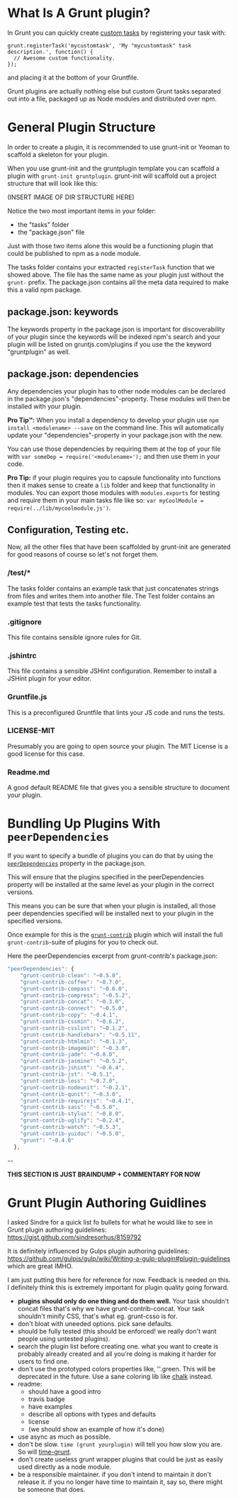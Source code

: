# What Is A Grunt plugin?

In Grunt you can quickly create [custom tasks](/creating-tasks#custom-tasks) by registering your task with:

	grunt.registerTask('mycustomtask', 'My "mycustomtask" task description.', function() {
	  // Awesome custom functionality.
	});

and placing it at the bottom of your Gruntfile.

Grunt plugins are actually nothing else but custom Grunt tasks separated out into a file, packaged up as Node modules and distributed over npm.

# General Plugin Structure

In order to create a plugin, it is recommended to use grunt-init or Yeoman to scaffold a skeleton for your plugin.

When you use grunt-init and the gruntplugin template you can scaffold a plugin with `grunt-init gruntplugin`. grunt-init will scaffold out a project structure that will look like this:

(INSERT IMAGE OF DIR STRUCTURE HERE)

Notice the two most important items in your folder:
* the "tasks" folder
* the "package.json" file

Just with those two items alone this would be a functioning plugin that could be published to npm as a node module.

The tasks folder contains your extracted `registerTask` function that we showed above. The file has the same name as your plugin just without the `grunt-` prefix.
The package.json contains all the meta data required to make this a valid npm package.

## package.json: keywords
The keywords property in the package.json is important for discoverability of your plugin since the keywords will be indexed npm's search and your plugin will be listed on gruntjs.com/plugins if you use the the keyword "gruntplugin" as well.

## package.json: dependencies
Any dependencies your plugin has to other node modules can be declared in the package.json's "dependencies"-property. These modules will then be installed with your plugin.

**Pro Tip™:** When you install a dependency to develop your plugin use `npm install <modulename> --save` on the command line. This will automatically update your "dependencies"-property in your package.json with the new.

You can use those dependencies by requiring them at the top of your file with `var someDep = require('<modulename>');` and then use them in your code.

**Pro Tip:** if your plugin requires you to capsule functionality into functions then it makes sense to create a `lib` folder and keep that functionality in modules. You can export those modules with `modules.exports` for testing and require them in your main tasks file like so:
`var myCoolModule = require(../lib/mycoolmodule.js')`.

## Configuration, Testing etc.
Now, all the other files that have been scaffolded by grunt-init are generated for good reasons of course so let's not forget them.

### /test/*
The tasks folder contains an example task that just concatenates strings from files and writes them into another file. The Test folder contains an example test that tests the tasks functionality.

### .gitignore
This file contains sensible ignore rules for Git.

### .jshintrc
This file contains a sensible JSHint configuration. Remember to install a JSHint plugin for your editor.

### Gruntfile.js
This is a preconfigured Gruntfile that lints your JS code and runs the tests.

### LICENSE-MIT
Presumably you are going to open source your plugin. The MIT License is a good license for this case.

### Readme.md
A good default README file that gives you a sensible structure to document your plugin.

# Bundling Up Plugins With `peerDependencies`
If you want to specify a bundle of plugins you can do that by using the [`peerDependencies`](http://blog.nodejs.org/2013/02/07/peer-dependencies/) property in the package.json.

This will ensure that the plugins specified in the peerDependencies property will be installed at the same level as your plugin in the correct versions.

This means you can be sure that when your plugin is installed, all those peer dependencies specified will be installed next to your plugin in the specified versions.

Once example for this is the [`grunt-contrib`](https://github.com/gruntjs/grunt-contrib) plugin which will install the full `grunt-contrib`-suite of plugins for you to check out.

Here the peerDependencies excerpt from grunt-contrib's package.json:

```js
"peerDependencies": {
    "grunt-contrib-clean": "~0.5.0",
    "grunt-contrib-coffee": "~0.7.0",
    "grunt-contrib-compass": "~0.6.0",
    "grunt-contrib-compress": "~0.5.2",
    "grunt-contrib-concat": "~0.3.0",
    "grunt-contrib-connect": "~0.5.0",
    "grunt-contrib-copy": "~0.4.1",
    "grunt-contrib-cssmin": "~0.6.2",
    "grunt-contrib-csslint": "~0.1.2",
    "grunt-contrib-handlebars": "~0.5.11",
    "grunt-contrib-htmlmin": "~0.1.3",
    "grunt-contrib-imagemin": "~0.3.0",
    "grunt-contrib-jade": "~0.8.0",
    "grunt-contrib-jasmine": "~0.5.2",
    "grunt-contrib-jshint": "~0.6.4",
    "grunt-contrib-jst": "~0.5.1",
    "grunt-contrib-less": "~0.7.0",
    "grunt-contrib-nodeunit": "~0.2.1",
    "grunt-contrib-qunit": "~0.3.0",
    "grunt-contrib-requirejs": "~0.4.1",
    "grunt-contrib-sass": "~0.5.0",
    "grunt-contrib-stylus": "~0.8.0",
    "grunt-contrib-uglify": "~0.2.4",
    "grunt-contrib-watch": "~0.5.3",
    "grunt-contrib-yuidoc": "~0.5.0",
    "grunt": "~0.4.0"
  },
```

--

**THIS SECTION IS JUST BRAINDUMP + COMMENTARY FOR NOW**

# Grunt Plugin Authoring Guidlines

I asked Sindre for a quick list fo bullets for what he would like to see in Grunt plugin authoring guidelines: https://gist.github.com/sindresorhus/8159792

It is definitely influenced by Gulps plugin authoring guidelines: https://github.com/gulpjs/gulp/wiki/Writing-a-gulp-plugin#plugin-guidelines which are great IMHO.

I am just putting this here for reference for now. Feedback is needed on this. I definitely think this is extremely important for plugin quality going forward.

- **plugins should only do one thing and do them well.** Your task shouldn't concat files that's why we have grunt-contrib-concat. Your task shouldn't minify CSS, that's what eg. grunt-csso is for.
- don't bloat with uneeded options. pick sane defaults.
- should be fully tested (this should be enforced! we really don't want people using untested plugins).
- search the plugin list before creating one. what you want to create is probably already created and all you're doing is making it harder for users to find one.
- don't use the prototyped colors properties like, ''.green. This will be deprecated in the future. Use a sane coloring lib like [chalk](https://github.com/sindresorhus/chalk) instead.
- readme:
  - should have a good intro
  - travis badge
  - have examples
  - describe all options with types and defaults
  - license
  - (we should show an example of how it's done)
- use async as much as possible.
- don't be slow. `time (grunt yourplugin)` will tell you how slow you are. So will [time-grunt](https://github.com/sindresorhus/time-grunt).
- don't create useless grunt wrapper plugins that could be just as easily used directly as a node module.
- be a responsible maintainer. if you don't intend to maintain it don't release it. if you no longer have time to maintain it, say so, there might be someone that does.









